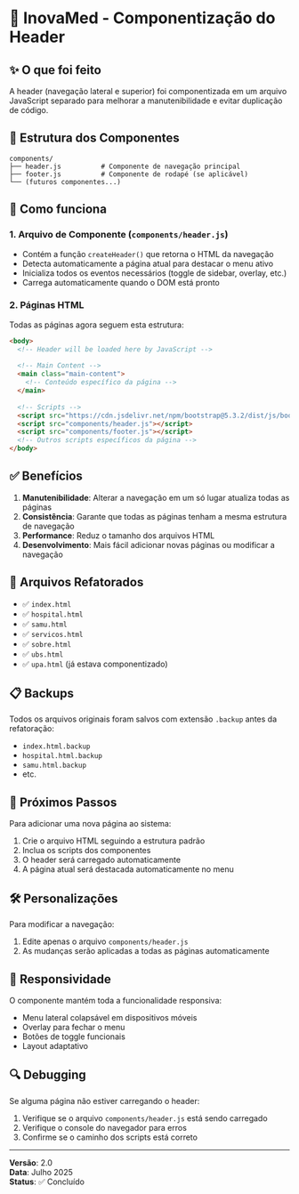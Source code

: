 # 🚀 InovaMed - Componentização do Header

## ✨ O que foi feito

A header (navegação lateral e superior) foi componentizada em um arquivo JavaScript separado para melhorar a manutenibilidade e evitar duplicação de código.

## 📁 Estrutura dos Componentes

```
components/
├── header.js          # Componente de navegação principal
├── footer.js          # Componente de rodapé (se aplicável)
└── (futuros componentes...)
```

## 🔧 Como funciona

### 1. **Arquivo de Componente (`components/header.js`)**
- Contém a função `createHeader()` que retorna o HTML da navegação
- Detecta automaticamente a página atual para destacar o menu ativo
- Inicializa todos os eventos necessários (toggle de sidebar, overlay, etc.)
- Carrega automaticamente quando o DOM está pronto

### 2. **Páginas HTML**
Todas as páginas agora seguem esta estrutura:

```html
<body>
  <!-- Header will be loaded here by JavaScript -->
  
  <!-- Main Content -->
  <main class="main-content">
    <!-- Conteúdo específico da página -->
  </main>
  
  <!-- Scripts -->
  <script src="https://cdn.jsdelivr.net/npm/bootstrap@5.3.2/dist/js/bootstrap.bundle.min.js"></script>
  <script src="components/header.js"></script>
  <script src="components/footer.js"></script>
  <!-- Outros scripts específicos da página -->
</body>
```

## ✅ Benefícios

1. **Manutenibilidade**: Alterar a navegação em um só lugar atualiza todas as páginas
2. **Consistência**: Garante que todas as páginas tenham a mesma estrutura de navegação
3. **Performance**: Reduz o tamanho dos arquivos HTML
4. **Desenvolvimento**: Mais fácil adicionar novas páginas ou modificar a navegação

## 🔄 Arquivos Refatorados

- ✅ `index.html`
- ✅ `hospital.html`
- ✅ `samu.html`
- ✅ `servicos.html`
- ✅ `sobre.html`
- ✅ `ubs.html`
- ✅ `upa.html` (já estava componentizado)

## 📋 Backups

Todos os arquivos originais foram salvos com extensão `.backup` antes da refatoração:
- `index.html.backup`
- `hospital.html.backup`
- `samu.html.backup`
- etc.

## 🚀 Próximos Passos

Para adicionar uma nova página ao sistema:

1. Crie o arquivo HTML seguindo a estrutura padrão
2. Inclua os scripts dos componentes
3. O header será carregado automaticamente
4. A página atual será destacada automaticamente no menu

## 🛠️ Personalizações

Para modificar a navegação:
1. Edite apenas o arquivo `components/header.js`
2. As mudanças serão aplicadas a todas as páginas automaticamente

## 📱 Responsividade

O componente mantém toda a funcionalidade responsiva:
- Menu lateral colapsável em dispositivos móveis
- Overlay para fechar o menu
- Botões de toggle funcionais
- Layout adaptativo

## 🔍 Debugging

Se alguma página não estiver carregando o header:
1. Verifique se o arquivo `components/header.js` está sendo carregado
2. Verifique o console do navegador para erros
3. Confirme se o caminho dos scripts está correto

---

**Versão**: 2.0  
**Data**: Julho 2025  
**Status**: ✅ Concluído
